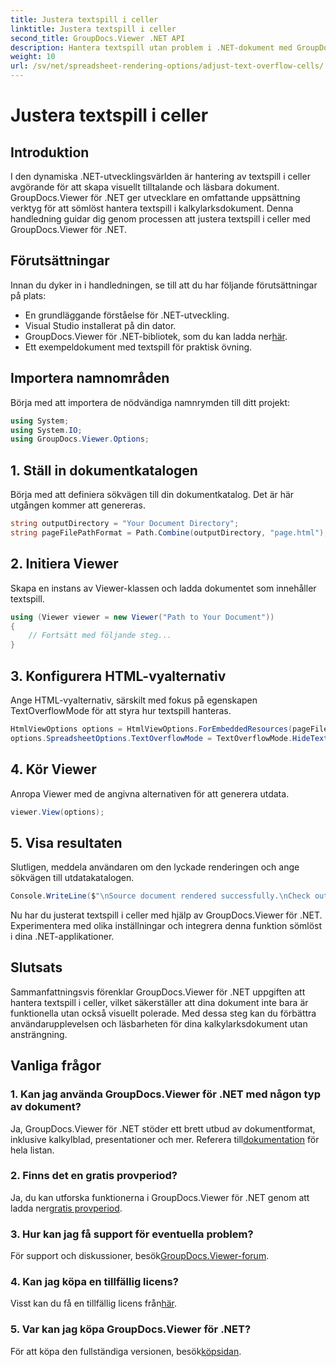 ```yaml
---
title: Justera textspill i celler
linktitle: Justera textspill i celler
second_title: GroupDocs.Viewer .NET API
description: Hantera textspill utan problem i .NET-dokument med GroupDocs.Viewer. Förbättra läsbarheten och användarupplevelsen. Ladda ner din kostnadsfria testversion nu.
weight: 10
url: /sv/net/spreadsheet-rendering-options/adjust-text-overflow-cells/
---
```


# Justera textspill i celler

## Introduktion
I den dynamiska .NET-utvecklingsvärlden är hantering av textspill i celler avgörande för att skapa visuellt tilltalande och läsbara dokument. GroupDocs.Viewer för .NET ger utvecklare en omfattande uppsättning verktyg för att sömlöst hantera textspill i kalkylarksdokument. Denna handledning guidar dig genom processen att justera textspill i celler med GroupDocs.Viewer för .NET.
## Förutsättningar
Innan du dyker in i handledningen, se till att du har följande förutsättningar på plats:
- En grundläggande förståelse för .NET-utveckling.
- Visual Studio installerat på din dator.
- GroupDocs.Viewer för .NET-bibliotek, som du kan ladda ner[här](https://releases.groupdocs.com/viewer/net/).
- Ett exempeldokument med textspill för praktisk övning.
## Importera namnområden
Börja med att importera de nödvändiga namnrymden till ditt projekt:
```csharp
using System;
using System.IO;
using GroupDocs.Viewer.Options;
```
## 1. Ställ in dokumentkatalogen
Börja med att definiera sökvägen till din dokumentkatalog. Det är här utgången kommer att genereras.
```csharp
string outputDirectory = "Your Document Directory";
string pageFilePathFormat = Path.Combine(outputDirectory, "page.html");
```
## 2. Initiera Viewer
Skapa en instans av Viewer-klassen och ladda dokumentet som innehåller textspill.
```csharp
using (Viewer viewer = new Viewer("Path to Your Document"))
{
    // Fortsätt med följande steg...
}
```
## 3. Konfigurera HTML-vyalternativ
Ange HTML-vyalternativ, särskilt med fokus på egenskapen TextOverflowMode för att styra hur textspill hanteras.
```csharp
HtmlViewOptions options = HtmlViewOptions.ForEmbeddedResources(pageFilePathFormat);
options.SpreadsheetOptions.TextOverflowMode = TextOverflowMode.HideText;
```
## 4. Kör Viewer
Anropa Viewer med de angivna alternativen för att generera utdata.
```csharp
viewer.View(options);
```
## 5. Visa resultaten
Slutligen, meddela användaren om den lyckade renderingen och ange sökvägen till utdatakatalogen.
```csharp
Console.WriteLine($"\nSource document rendered successfully.\nCheck output in {outputDirectory}.");
```
Nu har du justerat textspill i celler med hjälp av GroupDocs.Viewer för .NET. Experimentera med olika inställningar och integrera denna funktion sömlöst i dina .NET-applikationer.
## Slutsats
Sammanfattningsvis förenklar GroupDocs.Viewer för .NET uppgiften att hantera textspill i celler, vilket säkerställer att dina dokument inte bara är funktionella utan också visuellt polerade. Med dessa steg kan du förbättra användarupplevelsen och läsbarheten för dina kalkylarksdokument utan ansträngning.
## Vanliga frågor
### 1. Kan jag använda GroupDocs.Viewer för .NET med någon typ av dokument?
 Ja, GroupDocs.Viewer för .NET stöder ett brett utbud av dokumentformat, inklusive kalkylblad, presentationer och mer. Referera till[dokumentation](https://tutorials.groupdocs.com/viewer/net/) för hela listan.
### 2. Finns det en gratis provperiod?
 Ja, du kan utforska funktionerna i GroupDocs.Viewer för .NET genom att ladda ner[gratis provperiod](https://releases.groupdocs.com/).
### 3. Hur kan jag få support för eventuella problem?
 För support och diskussioner, besök[GroupDocs.Viewer-forum](https://forum.groupdocs.com/c/viewer/9).
### 4. Kan jag köpa en tillfällig licens?
 Visst kan du få en tillfällig licens från[här](https://purchase.groupdocs.com/temporary-license/).
### 5. Var kan jag köpa GroupDocs.Viewer för .NET?
 För att köpa den fullständiga versionen, besök[köpsidan](https://purchase.groupdocs.com/buy).